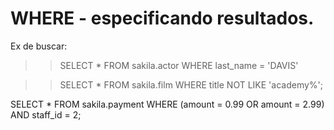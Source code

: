 # WHERE - especificando resultados.

Ex de buscar:

  >> SELECT * FROM sakila.actor WHERE last_name = 'DAVIS'
  <!-- seleciona ator COM last_name IGUAL 'davis' -->

  >> SELECT * FROM sakila.film WHERE title NOT LIKE 'academy%';
  <!-- selecionafilmes que não começãm com 'academy' -->

  SELECT * FROM sakila.payment
  WHERE (amount = 0.99 OR amount = 2.99) AND staff_id = 2;